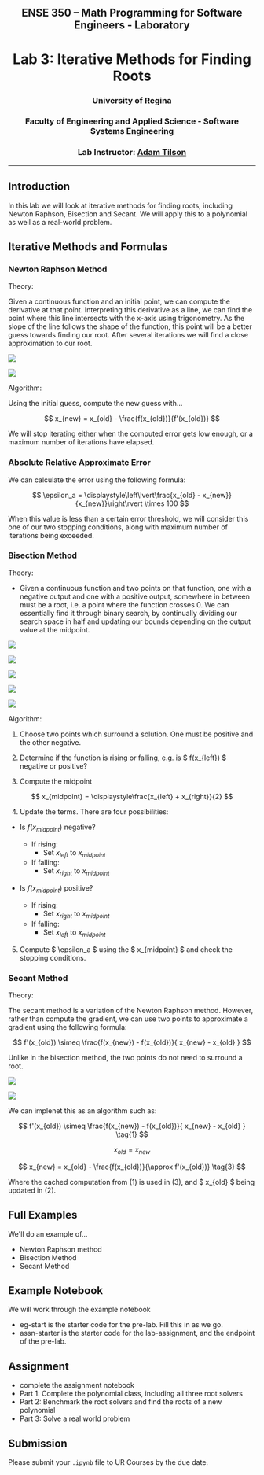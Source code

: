 <center>

## ENSE 350 – Math Programming for Software Engineers - Laboratory

# Lab 3: Iterative Methods for Finding Roots

### University of Regina
### Faculty of Engineering and Applied Science - Software Systems Engineering

### Lab Instructor: [Adam Tilson](mailto:Adam.Tilson@uregina.ca)
</center>

---

## Introduction

In this lab we will look at iterative methods for finding roots, including Newton Raphson, Bisection and Secant. We will apply this to a polynomial as well as a real-world problem.

## Iterative Methods and Formulas

### Newton Raphson Method

Theory:

Given a continuous function and an initial point, we can compute the derivative at that point. Interpreting this derivative as a line, we can find the point where this line intersects with the x-axis using trigonometry. As the slope of the line follows the shape of the function, this point will be a better guess towards finding our root. After several iterations we will find a close approximation to our root.

![](res/newton-raphson-1.png)

![](res/newton-raphson-2.png)

Algorithm:

Using the initial guess, compute the new guess with...

$$ x_{new} = x_{old} - \frac{f(x_{old})}{f'(x_{old})}    $$

We will stop iterating either when the computed error gets low enough, or a maximum number of iterations have elapsed.

### Absolute Relative Approximate Error

We can calculate the error using the following formula:

$$ \epsilon_a = \displaystyle\left\lvert\frac{x_{old} - x_{new}}{x_{new}}\right\rvert \times 100 $$

When this value is less than a certain error threshold, we will consider this one of our two stopping conditions, along with maximum number of iterations being exceeded.

### Bisection Method

Theory:

- Given a continuous function and two points on that function, one with a negative output and one with a positive output, somewhere in between must be a root, i.e. a point where the function crosses 0. We can essentially find it through binary search, by continually dividing our search space in half and updating our bounds depending on the output value at the midpoint.

![](res/bisection-1.png)

![](res/bisection-2.png)

![](res/bisection-3.png)

![](res/bisection-4.png)

![](res/bisection-5.png)

Algorithm:
   
1. Choose two points which surround a solution. One must be positive and the other negative.

2. Determine if the function is rising or falling, e.g. is $ f(x_{left}) $ negative or positive?

3. Compute the midpoint

$$ x_{midpoint} = \displaystyle\frac{x_{left} + x_{right}}{2} $$

4. Update the terms. There are four possibilities:

- Is $f(x_{midpoint})$ negative?
    - If rising:
        - Set $x_{left}$ to $x_{midpoint}$
    - If falling:
        - Set $x_{right}$ to $x_{midpoint}$
        
- Is $f(x_{midpoint})$ positive?
    - If rising:
        - Set $x_{right}$ to $x_{midpoint}$
    - If falling:
        - Set $x_{left}$ to $x_{midpoint}$
    
5. Compute $ \epsilon_a $ using the  $ x_{midpoint} $ and check the stopping conditions.


### Secant Method

Theory:

The secant method is a variation of the Newton Raphson method. However, rather than compute the gradient, we can use two points to approximate a gradient using the following formula:

$$ f'(x_{old}) \simeq \frac{f(x_{new}) - f(x_{old})}{ x_{new} - x_{old} } $$

Unlike in the bisection method, the two points do not need to surround a root.

![](res/secant-1.png)

![](res/secant-2.png)

We can implenet this as an algorithm such as:

$$ f'(x_{old}) \simeq \frac{f(x_{new}) - f(x_{old})}{ x_{new} - x_{old} } \tag{1} $$

$$ x_{old} = x_{new} \tag{2}  $$

$$ x_{new} = x_{old} - \frac{f(x_{old})}{\approx f'(x_{old})}  \tag{3} $$

Where the cached computation from (1) is used in (3), and $ x_{old} $ being updated in (2).

## Full Examples

We'll do an example of...
- Newton Raphson method
- Bisection Method
- Secant Method

## Example Notebook

We will work through the example notebook
- eg-start is the starter code for the pre-lab. Fill this in as we go.
- assn-starter is the starter code for the lab-assignment, and the endpoint of the pre-lab.

## Assignment

- complete the assignment notebook
- Part 1: Complete the polynomial class, including all three root solvers
- Part 2: Benchmark the root solvers and find the roots of a new polynomial
- Part 3: Solve a real world problem

## Submission

Please submit your `.ipynb` file to UR Courses by the due date.